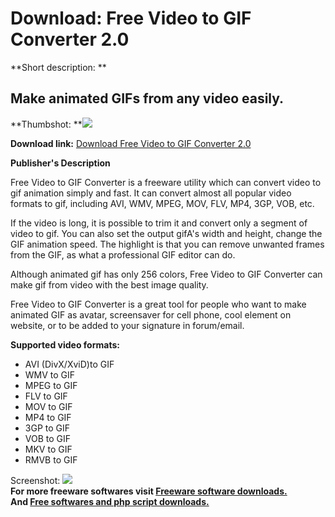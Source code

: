 # Download: Free Video to GIF Converter 2.0

**Short description: **

## Make animated GIFs from any video easily.

  
**Thumbshot: **![](http://www.freewarefiles.com/screenshot/vid2gifcvtr_md.jpg)   
  
**Download link:** [Download Free Video to GIF Converter 2.0](http://freesoftwares.boysofts.com/Free-Video-to-GIF-Converter_program_73853.html)  
  

**Publisher's Description**  
  

Free Video to GIF Converter is a freeware utility which can convert video to
gif animation simply and fast. It can convert almost all popular video formats
to gif, including AVI, WMV, MPEG, MOV, FLV, MP4, 3GP, VOB, etc.

If the video is long, it is possible to trim it and convert only a segment of
video to gif. You can also set the output gifA's width and height, change the
GIF animation speed. The highlight is that you can remove unwanted frames from
the GIF, as what a professional GIF editor can do.

Although animated gif has only 256 colors, Free Video to GIF Converter can
make gif from video with the best image quality.

Free Video to GIF Converter is a great tool for people who want to make
animated GIF as avatar, screensaver for cell phone, cool element on website,
or to be added to your signature in forum/email.

**Supported video formats:**

  * AVI (DivX/XviD)to GIF 
  * WMV to GIF 
  * MPEG to GIF 
  * FLV to GIF 
  * MOV to GIF 
  * MP4 to GIF 
  * 3GP to GIF 
  * VOB to GIF 
  * MKV to GIF 
  * RMVB to GIF 

  
  
Screenshot: ![](http://www.freewarefiles.com/screenshot/vid2gifcvtr.jpg)  
**For more freeware softwares visit [Freeware software downloads.](http://freesoftwares.boysofts.com/)**   
**And [Free softwares and php script downloads.](http://www.boysofts.com/)**

